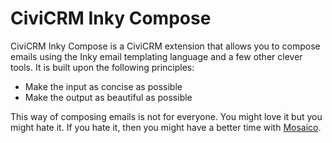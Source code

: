 # CiviCRM Inky Compose

CiviCRM Inky Compose is a CiviCRM extension that allows you to compose emails using the Inky email templating language and a few other clever tools. It is built upon the following principles:

* Make the input as concise as possible
* Make the output as beautiful as possible

This way of composing emails is not for everyone. You might love it but you might hate it.  If you hate it, then you might have a better time with [Mosaico](https://civicrm.org/extensions/email-template-builder).

